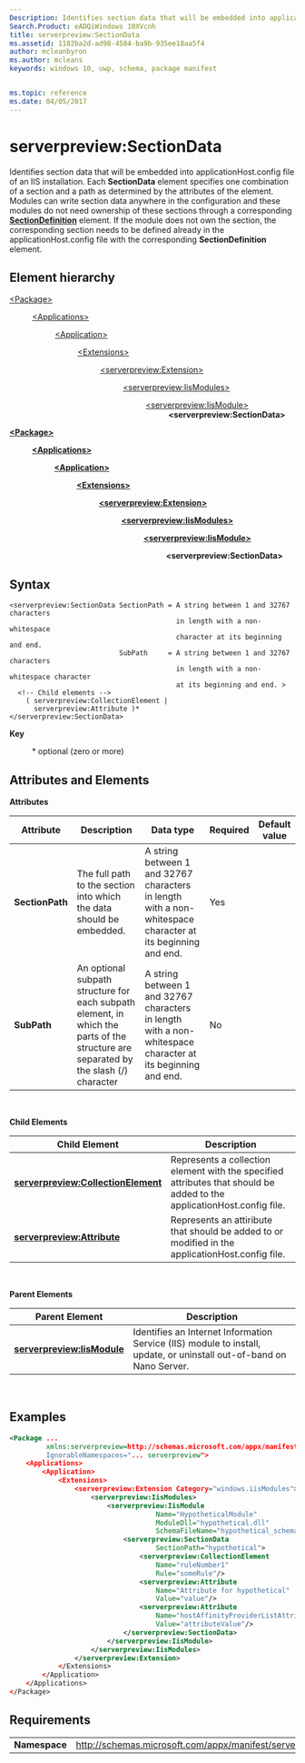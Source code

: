 ```yaml
---
Description: Identifies section data that will be embedded into applicationHost.config file of an IIS installation.
Search.Product: eADQiWindows 10XVcnh
title: serverpreview:SectionData
ms.assetid: 1182ba2d-ad98-4584-ba9b-935ee18aa5f4
author: mcleanbyron
ms.author: mcleans
keywords: windows 10, uwp, schema, package manifest


ms.topic: reference
ms.date: 04/05/2017
---
```


# serverpreview:SectionData


Identifies section data that will be embedded into applicationHost.config file of an IIS installation. Each **SectionData** element specifies one combination of a section and a path as determined by the attributes of the element. Modules can write section data anywhere in the configuration and these modules do not need ownership of these sections through a corresponding [**SectionDefinition**](element-serverpreview-sectiondefinition-manual.md) element. If the module does not own the section, the corresponding section needs to be defined already in the applicationHost.config file with the corresponding **SectionDefinition** element.

## Element hierarchy

<dl>
<dt><a href="element-package.md">&lt;Package&gt;</a></dt>
<dd>
<dl>
<dt><a href="element-applications.md">&lt;Applications&gt;</a></dt>
<dd>
<dl>
<dt><a href="element-application.md">&lt;Application&gt;</a></dt>
<dd>
<dl>
<dt><a href="element-1-extensions.md">&lt;Extensions&gt;</a></dt>
<dd>
<dl>
<dt><a href="element-serverpreview-extension-manual.md">&lt;serverpreview:Extension&gt;</a></dt>
<dd>
<dl>
<dt><a href="element-serverpreview-iismodules-manual.md">&lt;serverpreview:IisModules&gt;</a></dt>
<dd>
<dl>
<dt><a href="element-serverpreview-iismodule-manual.md">&lt;serverpreview:IisModule&gt;</a></dt>
<dd><b>&lt;serverpreview:SectionData&gt;</b></dd>
</dl>									
</dd>
</dl>									
</dd>
</dl>
</dd>
</dl>
</dd>
</dl>
</dd>
</dl>
</dd>
</dl>

[**&lt;Package&gt;**](element-package.md)

          [**&lt;Applications&gt;**](element-applications.md)

                    [**&lt;Application&gt;**](element-application.md)

                              [**&lt;Extensions&gt;**](element-1-extensions.md)

                                        [**&lt;serverpreview:Extension&gt;**](element-serverpreview-extension-manual.md)

                                                  [**&lt;serverpreview:IisModules&gt;**](element-serverpreview-iismodules-manual.md)

                                                            [**&lt;serverpreview:IisModule&gt;**](element-serverpreview-iismodule-manual.md)

                                                                      **&lt;serverpreview:SectionData&gt;**

## Syntax


```
<serverpreview:SectionData SectionPath = A string between 1 and 32767 characters 
                                         in length with a non-whitespace 
                                         character at its beginning and end. 
                           SubPath     = A string between 1 and 32767 characters 
                                         in length with a non-whitespace character 
                                         at its beginning and end. >
  <!-- Child elements -->
    ( serverpreview:CollectionElement |
      serverpreview:Attribute )*
</serverpreview:SectionData>
```

**Key**

          \* optional (zero or more)

## Attributes and Elements


**Attributes**

| Attribute       | Description                                                                                                                          | Data type                                                                                                   | Required | Default value |
|-----------------|--------------------------------------------------------------------------------------------------------------------------------------|-------------------------------------------------------------------------------------------------------------|----------|---------------|
| **SectionPath** | The full path to the section into which the data should be embedded.                                                                 | A string between 1 and 32767 characters in length with a non-whitespace character at its beginning and end. | Yes      |               |
| **SubPath**     | An optional subpath structure for each subpath element, in which the parts of the structure are separated by the slash (/) character | A string between 1 and 32767 characters in length with a non-whitespace character at its beginning and end. | No       |               |

 

**Child Elements**

| Child Element                                                                             | Description                                                                                                            |
|-------------------------------------------------------------------------------------------|------------------------------------------------------------------------------------------------------------------------|
| [**serverpreview:CollectionElement**](element-serverpreview-collectionelement-manual.md) | Represents a collection element with the specified attributes that should be added to the applicationHost.config file. |
| [**serverpreview:Attribute**](element-serverpreview-attribute-manual.md)                 | Represents an attiribute that should be added to or modified in the applicationHost.config file.                       |

 

**Parent Elements**

| Parent Element                                                            | Description                                                                                                          |
|---------------------------------------------------------------------------|----------------------------------------------------------------------------------------------------------------------|
| [**serverpreview:IisModule**](element-serverpreview-iismodule-manual.md) | Identifies an Internet Information Service (IIS) module to install, update, or uninstall out-of-band on Nano Server. |

 

## Examples


```XML
<Package ...
         xmlns:serverpreview=http://schemas.microsoft.com/appx/manifest/serverpreview/windows10"  
         IgnorableNamespaces="... serverpreview">
    <Applications>
        <Application>
            <Extensions>
                <serverpreview:Extension Category="windows.iisModules">  
                    <serverpreview:IisModules>  
                        <serverpreview:IisModule 
                                    Name="HypotheticalModule"  
                                    ModuleDll="hypothetical.dll"  
                                    SchemaFileName="hypothetical_schema.xml">  
                            <serverpreview:SectionData 
                                    SectionPath="hypothetical">  
                                <serverpreview:CollectionElement 
                                    Name="ruleNumber1"  
                                    Rule="someRule"/>  
                                <serverpreview:Attribute 
                                    Name="Attribute for hypothetical"  
                                    Value="value"/>  
                                <serverpreview:Attribute 
                                    Name="hostAffinityProviderListAttribute"                    
                                    Value="attributeValue"/>  
                            </serverpreview:SectionData>  
                        </serverpreview:IisModule>  
                    </serverpreview:IisModules> 
                </serverpreview:Extension>  
            </Extensions>
        </Application>
    </Applications>
</Package>
```

## Requirements


|               |                                                                    |
|---------------|--------------------------------------------------------------------|
| **Namespace** | http://schemas.microsoft.com/appx/manifest/serverpreview/windows10 |

 

 

 



